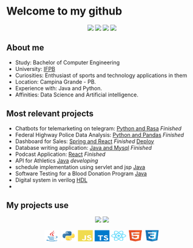 # Welcome to my github

<div align="center">
  <a href="https://www.instagram.com/ericksontulio.eng/" target="_blank"><img src="https://img.shields.io/badge/-Instagram-%23E4405F?style=for-the-badge&logo=instagram&logoColor=white" target="_blank"></a>
  <a href="https://www.twitch.tv/cellash" target="_blank"><img src="https://img.shields.io/badge/Twitch-9146FF?style=for-the-badge&logo=twitch&logoColor=white" target="_blank"></a>
  <a href = "mailto:erickson.tulio96@gmail.com"><img src="https://img.shields.io/badge/Gmail-D14836?style=for-the-badge&logo=gmail&logoColor=white" target="_blank"></a>
  <a href="https://www.linkedin.com/in/erickson-eng/" target="_blank"><img src="https://img.shields.io/badge/-LinkedIn-%230077B5?style=for-the-badge&logo=linkedin&logoColor=white" target="_blank"></a>   
</div>

## About me

- Study: Bachelor of Computer Engineering
- University: [IFPB](https://www.ifpb.edu.br/)
- Curiosities: Enthusiast of sports and technology applications in them
- Location: Campina Grande - PB.
- Experience with: Java and Python.
- Affinities: Data Science and Artificial intelligence.



## Most relevant projects

- Chatbots for telemarketing on telegram: [Python and Rasa](https://github.com/Erickson-Eng/PesquisaChatbot) *Finished*
- Federal Highway Police Data Analysis: [Python and Pandas](https://github.com/Erickson-Eng/Projeto-Estatistica) *Finished*
- Dashboard for Sales: [Spring and React](https://github.com/Erickson-Eng/Dashboard-for-sales) *Finished* [Deploy](https://erickson-sds3.netlify.app/)
- Database writing application: [Java and Mysql](https://github.com/Erickson-Eng/Banco-de-dados) *Finished*
- Podcast Application: [React](https://github.com/Erickson-Eng/NLW-5_Reactjs) *Finished*
- API for Athletics [Java](https://github.com/Erickson-Eng/API-Athlete) *developing*
- schedule implementation using servlet and jsp [Java](https://github.com/Erickson-Eng/AgendaServlet)
- Software Testing for a Blood Donation Program [Java](https://github.com/Erickson-Eng/doacao-de-sangue)
- Digital system in verilog [HDL](https://github.com/Erickson-Eng/VerificacaoSistemaDigitais)
- 

## My projects use

<div  align="center "> 
    <img width="500" src="https://github-readme-stats.vercel.app/api/top-langs/?username=erickson-eng&langs_count=10&theme=dark&layout=compact"/>
    <img width="500" src="https://github-readme-stats.vercel.app/api/wakatime?username=@ericksontulio&layout=compact&theme=dark">
</div>



<div style="display: inline_block" align="center"><br>
  <img align="center" alt="Java" height="30" width="40" src="https://raw.githubusercontent.com/devicons/devicon/master/icons/java/java-original.svg">
  <img align="center" alt="Python" height="30" width="40" src="https://raw.githubusercontent.com/devicons/devicon/master/icons/python/python-original.svg">
  <img align="center" alt="Js" height="30" width="40" src="https://raw.githubusercontent.com/devicons/devicon/master/icons/javascript/javascript-plain.svg">
  <img align="center" alt="Ts" height="30" width="40" src="https://raw.githubusercontent.com/devicons/devicon/master/icons/typescript/typescript-plain.svg">
  <img align="center" alt="React" height="30" width="40" src="https://raw.githubusercontent.com/devicons/devicon/master/icons/react/react-original.svg">
  <img align="center" alt="HTML" height="30" width="40" src="https://raw.githubusercontent.com/devicons/devicon/master/icons/html5/html5-original.svg">
  <img align="center" alt="CSS" height="30" width="40" src="https://raw.githubusercontent.com/devicons/devicon/master/icons/css3/css3-original.svg">
</div>
